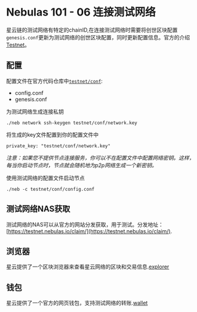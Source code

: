 # Nebulas 101 - 06 连接测试网络
星云链的测试网络有特定的chainID,在连接测试网络时需要将创世区块配置`genesis.conf`更新为测试网络的创世区块配置，同时更新配置信息。官方的介绍[Testnet](https://github.com/nebulasio/wiki/blob/master/testnet.md)。

## 配置

配置文件在官方代码仓库中[`testnet/conf`](https://github.com/nebulasio/go-nebulas/tree/develop/testnet/conf):

- config.conf
- genesis.conf

为测试网络生成连接私钥

```
./neb network ssh-keygen testnet/conf/network.key
```

将生成的key文件配置到你的配置文件中

```
private_key: "testnet/conf/network.key"
```

*注意：如果您不提供节点连接服务，你可以不在配置文件中配置网络密钥。这样，每当你启动节点时，节点就会随机地为p2p网络生成一个新密钥。*

使用测试网络的配置文件启动节点

```
./neb -c testnet/conf/config.conf
```

## 测试网络NAS获取

测试网络的NAS可以从官方的网站分发获取，用于测试。分发地址：[https://testnet.nebulas.io/claim/](https://testnet.nebulas.io/claim/).

## 浏览器
星云提供了一个区块浏览器来查看星云网络的区块和交易信息.[explorer](https://explorer.nebulas.io/#/)

## 钱包
星云提供了一个官方的网页钱包，支持测试网络的转账.[wallet](https://github.com/nebulasio/web-wallet)
